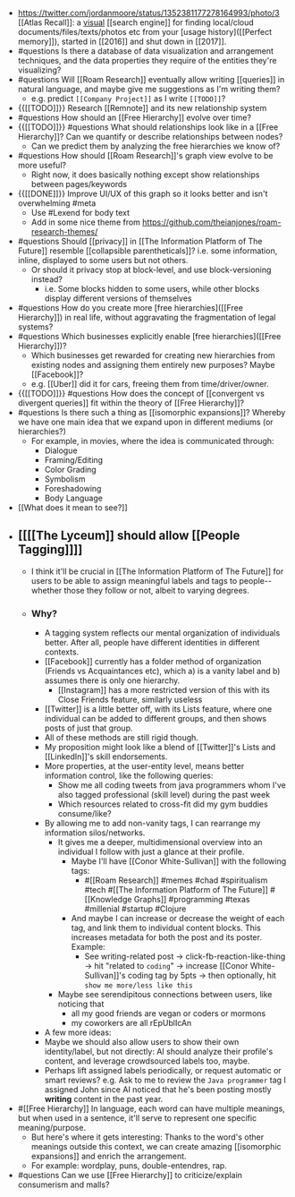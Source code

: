 - https://twitter.com/jordanmoore/status/1352381177278164993/photo/3 [[Atlas Recall]]: a [visual]([[visualizer]]) [[search engine]] for finding local/cloud documents/files/texts/photos etc from your [usage history]([[Perfect memory]]), started in [[2016]] and shut down in [[2017]].
- #questions Is there a database of data visualization and arrangement  techniques, and the data properties they require of the entities they're visualizing?
- #questions Will [[Roam Research]] eventually allow writing [[queries]] in natural language, and maybe give me suggestions as I'm writing them?
    - e.g. predict `[[Company Project]]` as I write `[[TODO]]`?
- {{[[TODO]]}} Research [[Remnote]] and its new relationship system
- #questions How should an [[Free Hierarchy]] evolve over time?
- {{[[TODO]]}} #questions What should relationships look like in a [[Free Hierarchy]]? Can we quantify or describe relationships between nodes? 
    - Can we predict them by analyzing the free hierarchies we know of?
- #questions How should [[Roam Research]]'s graph view evolve to be more useful?
    - Right now, it does basically nothing except show relationships between pages/keywords
- {{[[DONE]]}} Improve UI/UX of this graph so it looks better and isn't overwhelming #meta
    - Use #Lexend for body text
    - Add in some nice theme from https://github.com/theianjones/roam-research-themes/
- #questions Should [[privacy]] in [[The Information Platform of The Future]] resemble [[collapsible parentheticals]]? i.e. some information, inline, displayed to some users but not others.
    - Or should it privacy stop at block-level, and use block-versioning instead?
        - i.e. Some blocks hidden to some users, while other blocks display different versions of themselves
- #questions How do you create more [free hierarchies]([[Free Hierarchy]]) in real life, without aggravating the fragmentation of legal systems? 
- #questions Which businesses explicitly enable [free hierarchies]([[Free Hierarchy]])? 
    - Which businesses get rewarded for creating new hierarchies from existing nodes and assigning them entirely new purposes? Maybe [[Facebook]]?
    - e.g. [[Uber]] did it for cars, freeing them from time/driver/owner.
- {{[[TODO]]}} #questions How does the concept of [[convergent vs divergent queries]] fit within the theory of [[Free Hierarchy]]?
- #questions Is there such a thing as [[isomorphic expansions]]? Whereby we have one main idea that we expand upon in different mediums (or hierarchies?)
    - For example, in movies, where the idea is communicated through:
        - Dialogue
        - Framing/Editing
        - Color Grading
        - Symbolism
        - Foreshadowing
        - Body Language
- [[What does it mean to see?]]
- ## [[[[The Lyceum]] should allow [[People Tagging]]]]
    - I think it'll be crucial in [[The Information Platform of The Future]] for users to be able to assign meaningful labels and tags to people-- whether those they follow or not, albeit to varying degrees.
    - ### Why?
        - A tagging system reflects our mental organization of individuals better. After all, people have different identities in different contexts. 
        - [[Facebook]] currently has a folder method of organization (Friends vs Acquaintances etc), which a) is a vanity label and b) assumes there is only one hierarchy.
            - [[Instagram]] has a more restricted version of this with its Close Friends feature, similarly useless
        - [[Twitter]] is a little better off, with its Lists feature, where one individual can be added to different groups, and then shows posts of just that group. 
        - All of these methods are still rigid though.
        - My proposition might look like a blend of [[Twitter]]'s Lists and [[LinkedIn]]'s skill endorsements.
        - More properties, at the user-entity level, means better information control, like the following queries:
            - Show me all coding tweets from java programmers whom I've also tagged professional (skill level) during the past week
            - Which resources related to cross-fit did my gym buddies consume/like?
        - By allowing me to add non-vanity tags, I can rearrange my information silos/networks.
            - It gives me a deeper, multidimensional overview into an individual I follow with just a glance at their profile. 
                - Maybe I'll have [[Conor White-Sullivan]] with the following tags:
                    - #[[Roam Research]] #memes #chad #spiritualism #tech #[[The Information Platform of The Future]] #[[Knowledge Graphs]] #programming #texas #millenial #startup #Clojure
                - And maybe I can increase or decrease the weight of each tag, and link them to individual content blocks. This increases metadata for both the post and its poster. Example:
                    - See writing-related post -> click-fb-reaction-like-thing -> hit "related to `coding`" -> increase [[Conor White-Sullivan]]'s coding tag by 5pts -> then optionally,  hit `show me more/less like this`
            - Maybe see serendipitous connections between users, like noticing that 
                - all my good friends are vegan or coders or mormons
                - my coworkers are all rEpUblIcAn
        - A few more ideas: 
        - Maybe we should also allow users to show their own identity/label, but not directly: AI should analyze their profile's content, and leverage crowdsourced labels too, maybe. 
        - Perhaps lift assigned labels periodically, or request automatic or smart reviews? e.g. Ask to me to review the `Java programmer` tag I assigned John since AI noticed that he's been posting mostly __writing__ content in the past year.
- #[[Free Hierarchy]] In language, each word can have multiple meanings, but when used in a sentence, it'll serve to represent one specific meaning/purpose. 
    - But here's where it gets interesting: Thanks to the word's other meanings outside this context, we can create amazing [[isomorphic expansions]] and enrich the arrangement.
    - For example: wordplay, puns, double-entendres, rap. 
- #questions Can we use [[Free Hierarchy]] to criticize/explain consumerism and malls?
